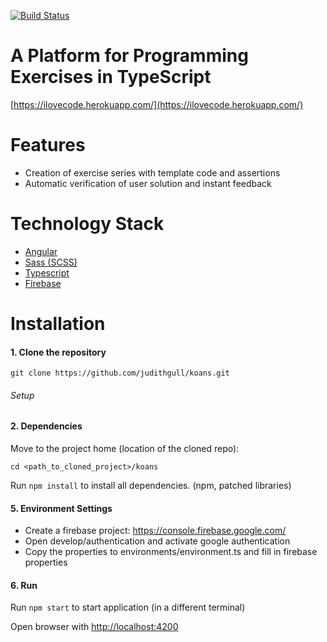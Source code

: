 [![Build Status](https://travis-ci.org/judithgull/koans.svg?branch=master)](https://travis-ci.org/judithgull/koans)

# A Platform for Programming Exercises in TypeScript

[https://ilovecode.herokuapp.com/](https://ilovecode.herokuapp.com/)

# Features

- Creation of exercise series with template code and assertions
- Automatic verification of user solution and instant feedback

# Technology Stack

- [Angular](https://angular.io/)
- [Sass (SCSS)](http://sass-lang.com/)
- [Typescript](http://www.typescriptlang.org/)
- [Firebase](https://firebase.google.com/docs/)

# Installation

#### 1. Clone the repository

```
git clone https://github.com/judithgull/koans.git
```

###### Setup

#### 2. Dependencies

Move to the project home (location of the cloned repo):

```
cd <path_to_cloned_project>/koans
```

Run `npm install` to install all dependencies. (npm, patched libraries)

#### 5. Environment Settings

- Create a firebase project: https://console.firebase.google.com/
- Open develop/authentication and activate google authentication
- Copy the properties to environments/environment.ts and fill in firebase properties

#### 6. Run

Run `npm start` to start application (in a different terminal)

Open browser with [http://localhost:4200](http://localhost:4200)
